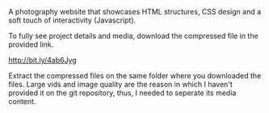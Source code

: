A photography website that showcases HTML structures, CSS design and a soft touch of interactivity (Javascript).

To fully see project details and media, download the compressed file in the provided link.

http://bit.ly/4ab6Jyg

Extract the compressed files on the same folder where you downloaded the files.
Large vids and image quality are the reason in which I haven't provided it on the git repository, thus, I needed to seperate its media content.
